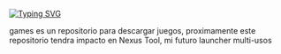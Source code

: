 [![Typing SVG](https://readme-typing-svg.herokuapp.com?font=Kanit&weight=800&size=50&pause=1000&color=188EF7&vCenter=true&width=435&lines=games)](https://git.io/typing-svg)

games es un repositorio para descargar juegos, proximamente este repositorio tendra impacto en Nexus Tool, mi futuro launcher multi-usos
